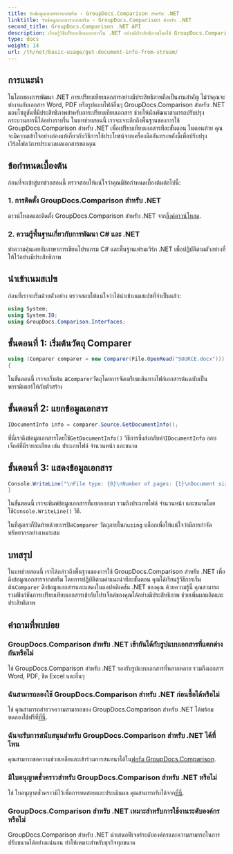 ```yaml
---
title: รับข้อมูลเอกสารจากสตรีม - GroupDocs.Comparison สำหรับ .NET
linktitle: รับข้อมูลเอกสารจากสตรีม - GroupDocs.Comparison สำหรับ .NET
second_title: GroupDocs.Comparison .NET API
description: เรียนรู้วิธีเปรียบเทียบเอกสารใน .NET อย่างมีประสิทธิภาพโดยใช้ GroupDocs.Comparison ซึ่งปรับปรุงเวิร์กโฟลว์การประมวลผลเอกสารของคุณได้อย่างราบรื่น
type: docs
weight: 14
url: /th/net/basic-usage/get-document-info-from-stream/
---
```

## การแนะนำ
ในโลกของการพัฒนา .NET การเปรียบเทียบเอกสารอย่างมีประสิทธิภาพถือเป็นงานสำคัญ ไม่ว่าคุณจะทำงานกับเอกสาร Word, PDF หรือรูปแบบไฟล์อื่นๆ GroupDocs.Comparison สำหรับ .NET มอบโซลูชันที่มีประสิทธิภาพสำหรับการเปรียบเทียบเอกสาร ช่วยให้นักพัฒนาสามารถปรับปรุงกระบวนการนี้ได้อย่างราบรื่น ในบทช่วยสอนนี้ เราจะเจาะลึกถึงพื้นฐานของการใช้ GroupDocs.Comparison สำหรับ .NET เพื่อเปรียบเทียบเอกสารทีละขั้นตอน ในตอนท้าย คุณจะมีความเข้าใจอย่างถ่องแท้เกี่ยวกับวิธีการใช้ประโยชน์จากเครื่องมืออันทรงพลังนี้เพื่อปรับปรุงเวิร์กโฟลว์การประมวลผลเอกสารของคุณ
## ข้อกำหนดเบื้องต้น
ก่อนที่จะเข้าสู่บทช่วยสอนนี้ ตรวจสอบให้แน่ใจว่าคุณมีข้อกำหนดเบื้องต้นต่อไปนี้:
### 1. การติดตั้ง GroupDocs.Comparison สำหรับ .NET
 ดาวน์โหลดและติดตั้ง GroupDocs.Comparison สำหรับ .NET จาก[ลิ้งค์ดาวน์โหลด](https://releases.groupdocs.com/comparison/net/).
### 2. ความรู้พื้นฐานเกี่ยวกับการพัฒนา C# และ .NET
ทำความคุ้นเคยกับภาษาการเขียนโปรแกรม C# และพื้นฐานเฟรมเวิร์ก .NET เพื่อปฏิบัติตามตัวอย่างที่ให้ไว้อย่างมีประสิทธิภาพ

## นำเข้าเนมสเปซ
ก่อนที่เราจะเริ่มด้วยตัวอย่าง ตรวจสอบให้แน่ใจว่าได้นำเข้าเนมสเปซที่จำเป็นแล้ว:
```csharp
using System;
using System.IO;
using GroupDocs.Comparison.Interfaces;
```

## ขั้นตอนที่ 1: เริ่มต้นวัตถุ Comparer
```csharp
using (Comparer comparer = new Comparer(File.OpenRead("SOURCE.docx")))
{
```
 ในขั้นตอนนี้ เราจะเริ่มต้น a`Comparer`วัตถุโดยการจัดเตรียมเส้นทางไฟล์เอกสารต้นฉบับเป็นพารามิเตอร์ให้กับตัวสร้าง
## ขั้นตอนที่ 2: แยกข้อมูลเอกสาร
```csharp
IDocumentInfo info = comparer.Source.GetDocumentInfo();
```
 ที่นี่เราดึงข้อมูลเอกสารโดยใช้`GetDocumentInfo()` วิธีการซึ่งส่งกลับค่า`IDocumentInfo` ออบเจ็กต์ที่มีรายละเอียด เช่น ประเภทไฟล์ จำนวนหน้า และขนาด
## ขั้นตอนที่ 3: แสดงข้อมูลเอกสาร
```csharp
Console.WriteLine("\nFile type: {0}\nNumber of pages: {1}\nDocument size: {2} bytes", info.FileType, info.PageCount, info.Size);
}
```
 ในขั้นตอนนี้ เราจะพิมพ์ข้อมูลเอกสารที่แยกออกมา รวมถึงประเภทไฟล์ จำนวนหน้า และขนาดโดยใช้`Console.WriteLine()` วิธี.

 ในที่สุดเราก็ปิดท้ายด้วยการปิด`Comparer` วัตถุภายในก`using` บล็อกเพื่อให้แน่ใจว่ามีการกำจัดทรัพยากรอย่างเหมาะสม

## บทสรุป
 ในบทช่วยสอนนี้ เราได้กล่าวถึงพื้นฐานของการใช้ GroupDocs.Comparison สำหรับ .NET เพื่อดึงข้อมูลเอกสารจากสตรีม โดยการปฏิบัติตามคำแนะนำทีละขั้นตอน คุณได้เรียนรู้วิธีการเริ่มต้น`Comparer` ดึงข้อมูลเอกสารและแสดงในแอปพลิเคชัน .NET ของคุณ ด้วยความรู้นี้ คุณสามารถรวมฟังก์ชันการเปรียบเทียบเอกสารเข้ากับโปรเจ็กต์ของคุณได้อย่างมีประสิทธิภาพ ช่วยเพิ่มผลผลิตและประสิทธิภาพ
## คำถามที่พบบ่อย
### GroupDocs.Comparison สำหรับ .NET เข้ากันได้กับรูปแบบเอกสารที่แตกต่างกันหรือไม่
ใช่ GroupDocs.Comparison สำหรับ .NET รองรับรูปแบบเอกสารที่หลากหลาย รวมถึงเอกสาร Word, PDF, ชีต Excel และอื่นๆ
### ฉันสามารถลองใช้ GroupDocs.Comparison สำหรับ .NET ก่อนซื้อได้หรือไม่
 ใช่ คุณสามารถสำรวจความสามารถของ GroupDocs.Comparison สำหรับ .NET ได้พร้อมทดลองใช้ฟรีที่[ที่นี่](https://releases.groupdocs.com/).
### ฉันจะรับการสนับสนุนสำหรับ GroupDocs.Comparison สำหรับ .NET ได้ที่ไหน
 คุณสามารถขอความช่วยเหลือและเข้าร่วมการสนทนาได้ใน[ฟอรัม GroupDocs.Comparison](https://forum.groupdocs.com/c/comparison/12).
### มีใบอนุญาตชั่วคราวสำหรับ GroupDocs.Comparison สำหรับ .NET หรือไม่
 ใช่ ใบอนุญาตชั่วคราวมีไว้เพื่อการทดสอบและประเมินผล คุณสามารถรับได้จาก[ที่นี่](https://purchase.groupdocs.com/temporary-license/).
### GroupDocs.Comparison สำหรับ .NET เหมาะสำหรับการใช้งานระดับองค์กรหรือไม่
GroupDocs.Comparison สำหรับ .NET นำเสนอฟีเจอร์ระดับองค์กรและความสามารถในการปรับขนาดได้อย่างแน่นอน ทำให้เหมาะสำหรับธุรกิจทุกขนาด